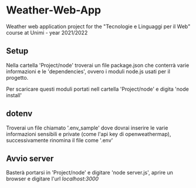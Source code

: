 # Weather-Web-App
Weather web application project for the "Tecnologie e Linguaggi per il Web" course at Unimi - year 2021/2022

## Setup
Nella cartella 'Project/node' troverai un file package.json che conterrà varie informazioni e le 'dependencies', ovvero i moduli node.js usati per il progetto.

Per scaricare questi moduli portati nell cartella 'Project/node' e digita 'node install'

## dotenv
Troverai un file chiamato '.env_sample' dove dovrai inserire le varie informazioni sensibili e private (come l'api key di openweathermap), successivamente rinomina il file come '.env'

## Avvio server
Basterà portarsi in 'Project/node' e digitare 'node server.js', aprire un browser e digitare l'url *localhost:3000*

